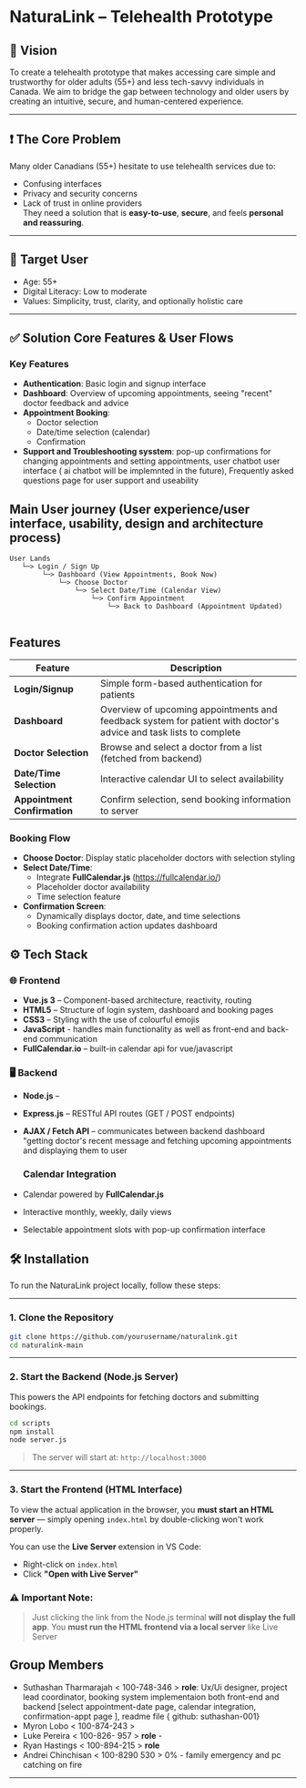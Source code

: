 # NaturaLink – Telehealth Prototype

## 🌿 Vision  
To create a telehealth prototype that makes accessing care simple and trustworthy for older adults (55+) and less tech-savvy individuals in Canada. We aim to bridge the gap between technology and older users by creating an intuitive, secure, and human-centered experience.

---

## ❗ The Core Problem  
Many older Canadians (55+) hesitate to use telehealth services due to:
- Confusing interfaces  
- Privacy and security concerns  
- Lack of trust in online providers  
They need a solution that is **easy-to-use**, **secure**, and feels **personal and reassuring**.

---

## 👤 Target User
- Age: 55+  
- Digital Literacy: Low to moderate  
- Values: Simplicity, trust, clarity, and optionally holistic care

---


## ✅ Solution Core Features & User Flows

### Key Features
- **Authentication**: Basic login and signup interface  
- **Dashboard**: Overview of upcoming appointments, seeing "recent" doctor feedback  and advice
- **Appointment Booking**:
  - Doctor selection
  - Date/time selection (calendar)
  - Confirmation
- **Support and Troubleshooting sysstem**: pop-up confirmations for changing appointments and setting appointments, user chatbot user interface ( ai chatbot will be implemnted in the future), Frequently asked questions page for user support and useability


## Main User journey (User experience/user interface, usability, design and architecture process)
```
User Lands
   └─> Login / Sign Up  
        └─> Dashboard (View Appointments, Book Now)  
            └─> Choose Doctor  
                └─> Select Date/Time (Calendar View)  
                    └─> Confirm Appointment  
                        └─> Back to Dashboard (Appointment Updated)  
                            
```



## Features

| Feature | Description |
|--------|-------------|
| **Login/Signup** | Simple form-based authentication for patients |
| **Dashboard** | Overview of upcoming appointments and feedback system for patient with doctor's advice and task lists to complete |
| **Doctor Selection** | Browse and select a doctor from a list (fetched from backend) |
| **Date/Time Selection** | Interactive calendar UI to select availability |
| **Appointment Confirmation** | Confirm selection, send booking information to server |


### Booking Flow 
- **Choose Doctor**: Display static placeholder doctors with selection styling  
- **Select Date/Time**: 
  - Integrate **FullCalendar.js** (https://fullcalendar.io/)  
  - Placeholder doctor availability  
  - Time selection feature  
- **Confirmation Screen**:
  - Dynamically displays doctor, date, and time selections
  - Booking confirmation action updates dashboard


## ⚙️ Tech Stack

### 🌐 Frontend
- **Vue.js 3** – Component-based architecture, reactivity, routing
- **HTML5** – Structure of login system, dashboard and booking pages
- **CSS3** – Styling with the use of colourful emojis
- **JavaScript** - handles main functionality as well as front-end and back-end communication
- **FullCalendar.io** – built-in calendar api for vue/javascript

### 🖥️ Backend
- **Node.js** – 
- **Express.js** – RESTful API routes (GET / POST endpoints)
- **AJAX / Fetch API** – communicates between backend dashboard "getting doctor's recent message and fetching upcoming appointments and displaying them to user



  ### Calendar Integration
- Calendar powered by **FullCalendar.js**
- Interactive monthly, weekly, daily views
- Selectable appointment slots with pop-up confirmation interface



## 🛠️ Installation

To run the NaturaLink project locally, follow these steps:

---

### 1. Clone the Repository

```bash
git clone https://github.com/yourusername/naturalink.git
cd naturalink-main
```

---

### 2. Start the Backend (Node.js Server)
This powers the API endpoints for fetching doctors and submitting bookings.

```bash
cd scripts
npm install
node server.js
```
> The server will start at: `http://localhost:3000`
---

### 3. Start the Frontend (HTML Interface)
To view the actual application in the browser, you **must start an HTML server** — simply opening `index.html` by double-clicking won't work properly.

You can use the **Live Server** extension in VS Code:

- Right-click on `index.html`
- Click **"Open with Live Server"**

### ⚠️ Important Note:
> Just clicking the link from the Node.js terminal **will not display the full app**. You **must run the HTML frontend via a local server** like Live Server


## Group Members 
- Suthashan Tharmarajah < 100-748-346  > **role**: Ux/Ui designer, project lead coordinator, booking system implementaion both front-end and backend [select appointment-date page, calendar integration, confirmation-appt page ], readme file
{ github: suthashan-001} 
- Myron Lobo < 100-874-243 > 
- Luke Pereira < 100-826- 957 > **role** - 
- Ryan Hastings < 100-894-215 > **role**
- Andrei Chinchisan < 100-8290 530 > 0% - family emergency and pc catching on fire


---
